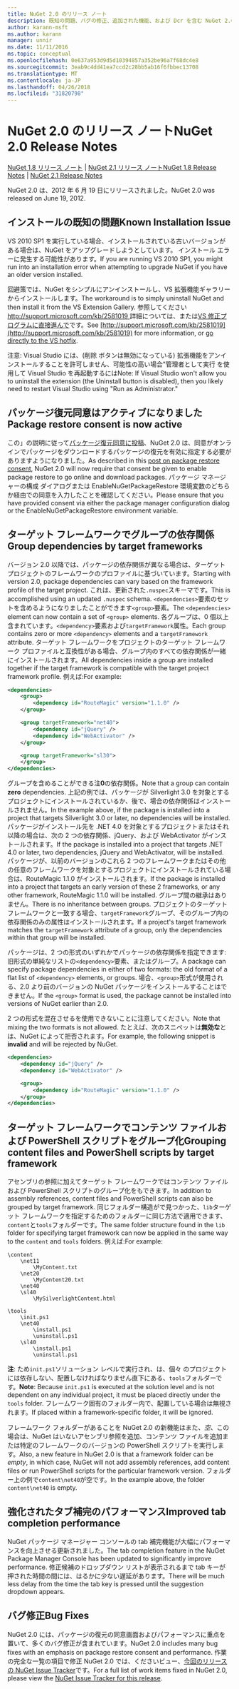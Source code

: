 ```yaml
---
title: NuGet 2.0 のリリース ノート
description: 既知の問題、バグの修正、追加された機能、および Dcr を含む NuGet 2.0 のリリース ノートします。
author: karann-msft
ms.author: karann
manager: unnir
ms.date: 11/11/2016
ms.topic: conceptual
ms.openlocfilehash: 0e637a953d9d5d10394857a352be96a7f68dc4e8
ms.sourcegitcommit: 3eab9c4dd41ea7ccd2c28bb5ab16f6fbbec13708
ms.translationtype: MT
ms.contentlocale: ja-JP
ms.lasthandoff: 04/26/2018
ms.locfileid: "31820798"
---
```

# <a name="nuget-20-release-notes"></a><span data-ttu-id="6447c-103">NuGet 2.0 のリリース ノート</span><span class="sxs-lookup"><span data-stu-id="6447c-103">NuGet 2.0 Release Notes</span></span>

<span data-ttu-id="6447c-104">[NuGet 1.8 リリース ノート](../release-notes/nuget-1.8.md) | [NuGet 2.1 リリース ノート](../release-notes/nuget-2.1.md)</span><span class="sxs-lookup"><span data-stu-id="6447c-104">[NuGet 1.8 Release Notes](../release-notes/nuget-1.8.md) | [NuGet 2.1 Release Notes](../release-notes/nuget-2.1.md)</span></span>

<span data-ttu-id="6447c-105">NuGet 2.0 は、2012 年 6 月 19 日にリリースされました。</span><span class="sxs-lookup"><span data-stu-id="6447c-105">NuGet 2.0 was released on June 19, 2012.</span></span>

## <a name="known-installation-issue"></a><span data-ttu-id="6447c-106">インストールの既知の問題</span><span class="sxs-lookup"><span data-stu-id="6447c-106">Known Installation Issue</span></span>
<span data-ttu-id="6447c-107">VS 2010 SP1 を実行している場合、インストールされている古いバージョンがある場合は、NuGet をアップグレードしようとしています。 インストール エラーに発生する可能性があります。</span><span class="sxs-lookup"><span data-stu-id="6447c-107">If you are running VS 2010 SP1, you might run into an installation error when attempting to upgrade NuGet if you have an older version installed.</span></span>

<span data-ttu-id="6447c-108">回避策では、NuGet をシンプルにアンインストールし、VS 拡張機能ギャラリーからインストールします。</span><span class="sxs-lookup"><span data-stu-id="6447c-108">The workaround is to simply uninstall NuGet and then install it from the VS Extension Gallery.</span></span>  <span data-ttu-id="6447c-109">参照してください[ http://support.microsoft.com/kb/2581019 ](http://support.microsoft.com/kb/2581019)詳細については、または[VS 修正プログラムに直接進んで](http://bit.ly/vsixcertfix)です。</span><span class="sxs-lookup"><span data-stu-id="6447c-109">See [http://support.microsoft.com/kb/2581019](http://support.microsoft.com/kb/2581019) for more information, or [go directly to the VS hotfix](http://bit.ly/vsixcertfix).</span></span>

<span data-ttu-id="6447c-110">注意: Visual Studio には、(削除 ボタンは無効になっている) 拡張機能をアンインストールすることを許可しません、可能性の高い場合"管理者として実行 を使用して Visual Studio を再起動するには</span><span class="sxs-lookup"><span data-stu-id="6447c-110">Note: If Visual Studio won't allow you to uninstall the extension (the Uninstall button is disabled), then you likely need to restart Visual Studio using "Run as Administrator."</span></span>

## <a name="package-restore-consent-is-now-active"></a><span data-ttu-id="6447c-111">パッケージ復元同意はアクティブになりました</span><span class="sxs-lookup"><span data-stu-id="6447c-111">Package restore consent is now active</span></span>

<span data-ttu-id="6447c-112">この」の説明に従って[パッケージ復元同意に投稿](http://blog.nuget.org/20120518/package-restore-and-consent.html)、NuGet 2.0 は、同意がオンラインでパッケージをダウンロードするパッケージの復元を有効に指定する必要がありますようになりました。</span><span class="sxs-lookup"><span data-stu-id="6447c-112">As described in this [post on package restore consent](http://blog.nuget.org/20120518/package-restore-and-consent.html), NuGet 2.0 will now require that consent be given to enable package restore to go online and download packages.</span></span> <span data-ttu-id="6447c-113">パッケージ マネージャーの構成 ダイアログまたは EnableNuGetPackageRestore 環境変数のどちらか経由での同意を入力したことを確認してください。</span><span class="sxs-lookup"><span data-stu-id="6447c-113">Please ensure that you have provided consent via either the package manager configuration dialog or the EnableNuGetPackageRestore environment variable.</span></span>

## <a name="group-dependencies-by-target-frameworks"></a><span data-ttu-id="6447c-114">ターゲット フレームワークでグループの依存関係</span><span class="sxs-lookup"><span data-stu-id="6447c-114">Group dependencies by target frameworks</span></span>

<span data-ttu-id="6447c-115">バージョン 2.0 以降では、パッケージの依存関係が異なる場合は、ターゲット プロジェクトのフレームワークのプロファイルに基づいています。</span><span class="sxs-lookup"><span data-stu-id="6447c-115">Starting with version 2.0, package dependencies can vary based on the framework profile of the target project.</span></span> <span data-ttu-id="6447c-116">これは、更新された`.nuspec`スキーマです。</span><span class="sxs-lookup"><span data-stu-id="6447c-116">This is accomplished using an updated `.nuspec` schema.</span></span> <span data-ttu-id="6447c-117">`<dependencies>`要素のセットを含めるようになりましたことができます`<group>`要素。</span><span class="sxs-lookup"><span data-stu-id="6447c-117">The `<dependencies>` element can now contain a set of `<group>` elements.</span></span> <span data-ttu-id="6447c-118">各グループは、0 個以上含まれています。`<dependency>`要素および`targetFramework`属性。</span><span class="sxs-lookup"><span data-stu-id="6447c-118">Each group contains zero or more `<dependency>` elements and a `targetFramework` attribute.</span></span> <span data-ttu-id="6447c-119">ターゲット フレームワークをプロジェクトのターゲット フレームワーク プロファイルと互換性がある場合、グループ内のすべての依存関係が一緒にインストールされます。</span><span class="sxs-lookup"><span data-stu-id="6447c-119">All dependencies inside a group are installed together if the target framework is compatible with the target project framework profile.</span></span> <span data-ttu-id="6447c-120">例えば:</span><span class="sxs-lookup"><span data-stu-id="6447c-120">For example:</span></span>

```xml
<dependencies>
    <group>
        <dependency id="RouteMagic" version="1.1.0" />
    </group>

    <group targetFramework="net40">
        <dependency id="jQuery" />
        <dependency id="WebActivator" />
    </group>

    <group targetFramework="sl30">
    </group>
</dependencies>
```

<span data-ttu-id="6447c-121">グループを含めることができる注**0**の依存関係。</span><span class="sxs-lookup"><span data-stu-id="6447c-121">Note that a group can contain **zero** dependencies.</span></span> <span data-ttu-id="6447c-122">上記の例では、パッケージが Silverlight 3.0 を対象とするプロジェクトにインストールされているか、後で、場合の依存関係はインストールされません。</span><span class="sxs-lookup"><span data-stu-id="6447c-122">In the example above, if the package is installed into a project that targets Silverlight 3.0 or later, no dependencies will be installed.</span></span> <span data-ttu-id="6447c-123">パッケージがインストール先を .NET 4.0 を対象とするプロジェクトまたはそれ以降の場合は、次の 2 つの依存関係、jQuery、および WebActivator がインストールされます。</span><span class="sxs-lookup"><span data-stu-id="6447c-123">If the package is installed into a project that targets .NET 4.0 or later, two dependencies, jQuery and WebActivator, will be installed.</span></span>  <span data-ttu-id="6447c-124">パッケージが、以前のバージョンのこれら 2 つのフレームワークまたはその他の任意のフレームワークを対象とするプロジェクトにインストールされている場合は、RouteMagic 1.1.0 がインストールされます。</span><span class="sxs-lookup"><span data-stu-id="6447c-124">If the package is installed into a project that targets an early version of these 2 frameworks, or any other framework, RouteMagic 1.1.0 will be installed.</span></span> <span data-ttu-id="6447c-125">グループ間の継承はありません。</span><span class="sxs-lookup"><span data-stu-id="6447c-125">There is no inheritance between groups.</span></span> <span data-ttu-id="6447c-126">プロジェクトのターゲット フレームワークと一致する場合、`targetFramework`グループ、そのグループ内の依存関係のみの属性はインストールされます。</span><span class="sxs-lookup"><span data-stu-id="6447c-126">If a project's target framework matches the `targetFramework` attribute of a group, only the dependencies within that group will be installed.</span></span>

<span data-ttu-id="6447c-127">パッケージは、2 つの形式のいずれかでパッケージの依存関係を指定できます: 旧形式の単純なリストの`<dependency>`要素、またはグループ。</span><span class="sxs-lookup"><span data-stu-id="6447c-127">A package can specify package dependencies in either of two formats: the old format of a flat list of `<dependency>` elements, or groups.</span></span> <span data-ttu-id="6447c-128">場合、`<group>`形式が使用される、2.0 より前のバージョンの NuGet パッケージをインストールすることはできません。</span><span class="sxs-lookup"><span data-stu-id="6447c-128">If the `<group>` format is used, the package cannot be installed into versions of NuGet earlier than 2.0.</span></span>

<span data-ttu-id="6447c-129">2 つの形式を混在させるを使用できないことに注意してください。</span><span class="sxs-lookup"><span data-stu-id="6447c-129">Note that mixing the two formats is not allowed.</span></span> <span data-ttu-id="6447c-130">たとえば、次のスニペットは**無効な**とは、NuGet によって拒否されます。</span><span class="sxs-lookup"><span data-stu-id="6447c-130">For example, the following snippet is **invalid** and will be rejected by NuGet.</span></span>

```xml
<dependencies>
    <dependency id="jQuery" />
    <dependency id="WebActivator" />

    <group>
        <dependency id="RouteMagic" version="1.1.0" />
    </group>
</dependencies>
```

## <a name="grouping-content-files-and-powershell-scripts-by-target-framework"></a><span data-ttu-id="6447c-131">ターゲット フレームワークでコンテンツ ファイルおよび PowerShell スクリプトをグループ化</span><span class="sxs-lookup"><span data-stu-id="6447c-131">Grouping content files and PowerShell scripts by target framework</span></span>

<span data-ttu-id="6447c-132">アセンブリの参照に加えてターゲット フレームワークではコンテンツ ファイルおよび PowerShell スクリプトのグループ化をもできます。</span><span class="sxs-lookup"><span data-stu-id="6447c-132">In addition to assembly references, content files and PowerShell scripts can also be grouped by target framework.</span></span> <span data-ttu-id="6447c-133">同じフォルダー構造がで見つかった、`lib`ターゲット フレームワークを指定するためのフォルダーに同じ方法で適用できます、`content`と`tools`フォルダーです。</span><span class="sxs-lookup"><span data-stu-id="6447c-133">The same folder structure found in the `lib` folder for specifying target framework can  now be applied in the same way to the `content` and `tools` folders.</span></span> <span data-ttu-id="6447c-134">例えば:</span><span class="sxs-lookup"><span data-stu-id="6447c-134">For example:</span></span>

    \content
        \net11
            \MyContent.txt
        \net20
            \MyContent20.txt
        \net40
        \sl40
            \MySilverlightContent.html

    \tools
        \init.ps1
        \net40
            \install.ps1
            \uninstall.ps1
        \sl40
            \install.ps1
            \uninstall.ps1

<span data-ttu-id="6447c-135">**注**: ため`init.ps1`ソリューション レベルで実行され、は、個々 のプロジェクトには依存しない、配置しなければなりません直下にある、`tools`フォルダーです。</span><span class="sxs-lookup"><span data-stu-id="6447c-135">**Note**: Because `init.ps1` is executed at the solution level and is not dependent on any individual project, it must be placed directly under the `tools` folder.</span></span> <span data-ttu-id="6447c-136">フレームワーク固有のフォルダー内で、配置している場合は無視されます。</span><span class="sxs-lookup"><span data-stu-id="6447c-136">If placed within a framework-specific folder, it will be ignored.</span></span>

<span data-ttu-id="6447c-137">フレームワーク フォルダーがあることを NuGet 2.0 の新機能はまた、*空*、この場合は、NuGet はいないアセンブリ参照を追加、コンテンツ ファイルを追加または特定のフレームワークのバージョンの PowerShell スクリプトを実行します。</span><span class="sxs-lookup"><span data-stu-id="6447c-137">Also, a new feature in NuGet 2.0 is that a framework folder can be *empty*, in which case, NuGet will not add assembly references, add content files or run  PowerShell scripts for the particular framework version.</span></span> <span data-ttu-id="6447c-138">フォルダー上の例で`content\net40`が空です。</span><span class="sxs-lookup"><span data-stu-id="6447c-138">In the example above, the folder `content\net40` is empty.</span></span>

## <a name="improved-tab-completion-performance"></a><span data-ttu-id="6447c-139">強化されたタブ補完のパフォーマンス</span><span class="sxs-lookup"><span data-stu-id="6447c-139">Improved tab completion performance</span></span>
<span data-ttu-id="6447c-140">NuGet パッケージ マネージャー コンソールの tab 補完機能が大幅にパフォーマンスを向上させる更新されました。</span><span class="sxs-lookup"><span data-stu-id="6447c-140">The tab completion feature in the NuGet Package Manager Console has been updated to significantly improve performance.</span></span> <span data-ttu-id="6447c-141">修正候補のドロップダウン リストが表示されるまで tab キーが押された時間の間には、はるかに少ない遅延があります。</span><span class="sxs-lookup"><span data-stu-id="6447c-141">There will be much less delay from the time the tab key is pressed until the suggestion dropdown appears.</span></span>

## <a name="bug-fixes"></a><span data-ttu-id="6447c-142">バグ修正</span><span class="sxs-lookup"><span data-stu-id="6447c-142">Bug Fixes</span></span>
<span data-ttu-id="6447c-143">NuGet 2.0 には、パッケージの復元の同意画面およびパフォーマンスに重点を置いて、多くのバグ修正が含まれています。</span><span class="sxs-lookup"><span data-stu-id="6447c-143">NuGet 2.0 includes many bug fixes with an emphasis on package restore consent and performance.</span></span>
<span data-ttu-id="6447c-144">作業の完全な一覧の項目で修正 NuGet 2.0 では、くださいビュー、[今回のリリースの NuGet Issue Tracker](http://nuget.codeplex.com/workitem/list/advanced?keyword=&status=Closed&type=All&priority=All&release=NuGet%202.0&assignedTo=All&component=All&sortField=Votes&sortDirection=Descending&page=0)です。</span><span class="sxs-lookup"><span data-stu-id="6447c-144">For a full list of work items fixed in NuGet 2.0, please view the [NuGet Issue Tracker for this release](http://nuget.codeplex.com/workitem/list/advanced?keyword=&status=Closed&type=All&priority=All&release=NuGet%202.0&assignedTo=All&component=All&sortField=Votes&sortDirection=Descending&page=0).</span></span>
